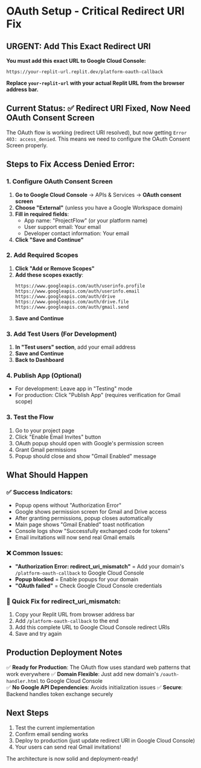 # OAuth Setup - Critical Redirect URI Fix

## URGENT: Add This Exact Redirect URI

**You must add this exact URL to Google Cloud Console:**

```
https://your-replit-url.replit.dev/platform-oauth-callback
```

**Replace `your-replit-url` with your actual Replit URL from the browser address bar.**

## Current Status: ✅ Redirect URI Fixed, Now Need OAuth Consent Screen

The OAuth flow is working (redirect URI resolved), but now getting `Error 403: access_denied`. This means we need to configure the OAuth Consent Screen properly.

## Steps to Fix Access Denied Error:

### 1. Configure OAuth Consent Screen
1. **Go to Google Cloud Console** → APIs & Services → **OAuth consent screen**
2. **Choose "External"** (unless you have a Google Workspace domain)
3. **Fill in required fields**:
   - App name: "ProjectFlow" (or your platform name)
   - User support email: Your email
   - Developer contact information: Your email
4. **Click "Save and Continue"**

### 2. Add Required Scopes
1. **Click "Add or Remove Scopes"**
2. **Add these scopes exactly**:
   ```
   https://www.googleapis.com/auth/userinfo.profile
   https://www.googleapis.com/auth/userinfo.email
   https://www.googleapis.com/auth/drive
   https://www.googleapis.com/auth/drive.file
   https://www.googleapis.com/auth/gmail.send
   ```
3. **Save and Continue**

### 3. Add Test Users (For Development)
1. **In "Test users" section**, add your email address
2. **Save and Continue**
3. **Back to Dashboard**

### 4. Publish App (Optional)
- For development: Leave app in "Testing" mode
- For production: Click "Publish App" (requires verification for Gmail scope)

### 3. Test the Flow
1. Go to your project page
2. Click "Enable Email Invites" button
3. OAuth popup should open with Google's permission screen
4. Grant Gmail permissions
5. Popup should close and show "Gmail Enabled" message

## What Should Happen

### ✅ Success Indicators:
- Popup opens without "Authorization Error"
- Google shows permission screen for Gmail and Drive access
- After granting permissions, popup closes automatically
- Main page shows "Gmail Enabled" toast notification
- Console logs show "Successfully exchanged code for tokens"
- Email invitations will now send real Gmail emails

### ❌ Common Issues:
- **"Authorization Error: redirect_uri_mismatch"** = Add your domain's `/platform-oauth-callback` to Google Cloud Console
- **Popup blocked** = Enable popups for your domain  
- **"OAuth failed"** = Check Google Cloud Console credentials

### 🔧 Quick Fix for redirect_uri_mismatch:
1. Copy your Replit URL from browser address bar
2. Add `/platform-oauth-callback` to the end  
3. Add this complete URL to Google Cloud Console redirect URIs
4. Save and try again

## Production Deployment Notes

✅ **Ready for Production**: The OAuth flow uses standard web patterns that work everywhere
✅ **Domain Flexible**: Just add new domain's `/oauth-handler.html` to Google Cloud Console  
✅ **No Google API Dependencies**: Avoids initialization issues
✅ **Secure**: Backend handles token exchange securely

## Next Steps

1. Test the current implementation
2. Confirm email sending works
3. Deploy to production (just update redirect URI in Google Cloud Console)
4. Your users can send real Gmail invitations!

The architecture is now solid and deployment-ready!